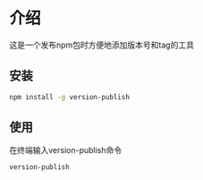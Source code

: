 # 介绍

这是一个发布npm包时方便地添加版本号和tag的工具

## 安装

```bash
npm install -g version-publish
```

## 使用

在终端输入version-publish命令

```bash
version-publish
```
